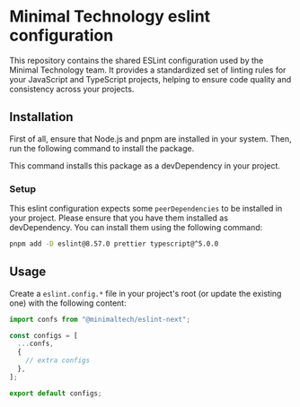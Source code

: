 # Minimal Technology eslint configuration

This repository contains the shared ESLint configuration used by the Minimal Technology team. It provides a standardized set of linting rules for your JavaScript and TypeScript projects, helping to ensure code quality and consistency across your projects.

## Installation

First of all, ensure that Node.js and pnpm are installed in your system. Then, run the following command to install the package.

This command installs this package as a devDependency in your project.

### Setup

This eslint configuration expects some `peerDependencies` to be installed in your project. Please ensure that you have them installed as devDependency.
You can install them using the following command:

```bash
pnpm add -D eslint@8.57.0 prettier typescript@^5.0.0
```

## Usage

Create a `eslint.config.*` file in your project's root (or update the existing one) with the following content:

```ts
import confs from "@minimaltech/eslint-next";

const configs = [
  ...confs,
  {
    // extra configs
  },
];

export default configs;
```
